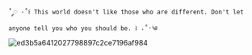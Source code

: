 ``˚ ༘♡ ·˚꒰ This world doesn't like those who are different. Don't let anyone tell you who you should be. ꒱ ₊˚ˑ༄``
![ed3b5a6412027798897c2ce7196af984](https://github.com/user-attachments/assets/132c5ed2-fd6f-4c6f-805b-d01e602763a0)
